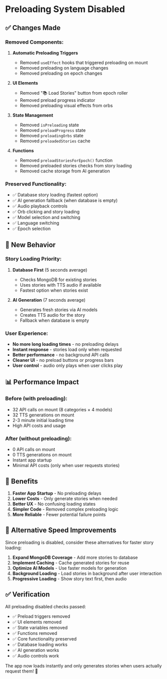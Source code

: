 # Preloading System Disabled

## ✅ **Changes Made**

### **Removed Components:**
1. **Automatic Preloading Triggers**
   - Removed `useEffect` hooks that triggered preloading on mount
   - Removed preloading on language changes
   - Removed preloading on epoch changes

2. **UI Elements**
   - Removed "📚 Load Stories" button from epoch roller
   - Removed preload progress indicator
   - Removed preloading visual effects from orbs

3. **State Management**
   - Removed `isPreloading` state
   - Removed `preloadProgress` state
   - Removed `preloadingOrbs` state
   - Removed `preloadedStories` cache

4. **Functions**
   - Removed `preloadStoriesForEpoch()` function
   - Removed preloaded stories checks from story loading
   - Removed cache storage from AI generation

### **Preserved Functionality:**
- ✅ Database story loading (fastest option)
- ✅ AI generation fallback (when database is empty)
- ✅ Audio playback controls
- ✅ Orb clicking and story loading
- ✅ Model selection and switching
- ✅ Language switching
- ✅ Epoch selection

## 🚀 **New Behavior**

### **Story Loading Priority:**
1. **Database First** (5 seconds average)
   - Checks MongoDB for existing stories
   - Uses stories with TTS audio if available
   - Fastest option when stories exist

2. **AI Generation** (7 seconds average)
   - Generates fresh stories via AI models
   - Creates TTS audio for the story
   - Fallback when database is empty

### **User Experience:**
- **No more long loading times** - no preloading delays
- **Instant response** - stories load only when requested
- **Better performance** - no background API calls
- **Cleaner UI** - no preload buttons or progress bars
- **User control** - audio only plays when user clicks play

## 📊 **Performance Impact**

### **Before (with preloading):**
- 32 API calls on mount (8 categories × 4 models)
- 32 TTS generations on mount
- 2-3 minute initial loading time
- High API costs and usage

### **After (without preloading):**
- 0 API calls on mount
- 0 TTS generations on mount
- Instant app startup
- Minimal API costs (only when user requests stories)

## 🎯 **Benefits**

1. **Faster App Startup** - No preloading delays
2. **Lower Costs** - Only generate stories when needed
3. **Better UX** - No confusing loading states
4. **Simpler Code** - Removed complex preloading logic
5. **More Reliable** - Fewer potential failure points

## 🔄 **Alternative Speed Improvements**

Since preloading is disabled, consider these alternatives for faster story loading:

1. **Expand MongoDB Coverage** - Add more stories to database
2. **Implement Caching** - Cache generated stories for reuse
3. **Optimize AI Models** - Use faster models for generation
4. **Background Loading** - Load stories in background after user interaction
5. **Progressive Loading** - Show story text first, then audio

## ✅ **Verification**

All preloading disabled checks passed:
- ✅ Preload triggers removed
- ✅ UI elements removed  
- ✅ State variables removed
- ✅ Functions removed
- ✅ Core functionality preserved
- ✅ Database loading works
- ✅ AI generation works
- ✅ Audio controls work

The app now loads instantly and only generates stories when users actually request them! 🎉 